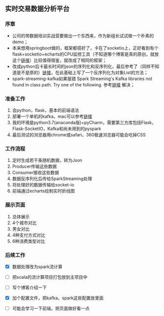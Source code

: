 ## 实时交易数据分析平台
### 序章
+ 公司的带数据培训实战营要做出一个东西来，作为新组长试试做一个朴素的demo；
+ 本来想用springboot做的，框架都搭好了，卡在了socketio上，正好看到有个flask+socketio+echarts的CPU监控工具（不知道哪个博客是真的原创，就放这个[链接](https://www.cnblogs.com/hhh5460/p/7397006.html)）比较值得借鉴，就改成了相同的框架；
+ 改成python后卡最长时间的json的序列化和反序列化，最后参考了（同样不知道是不是原的）[链接](https://www.cnblogs.com/magic8sky/p/10475704.html)，在此基础上写了一个反序列化为对象List的方法；
+ spark-streaming-kafka如果报错 Spark Streaming's Kafka libraries not found in class path. Try one of the following. 参考[链接](https://blog.csdn.net/weixin_40161254/article/details/103296937) 解决；

### 准备工作
1. 会python，flask，基本的前端语法
2. 部署一个单机的kafka，mac可以参考[链接](https://www.jianshu.com/p/23b75520a632)
3. 我的环境是python3.7(anaconda版)+pyCharm，需要第三方库包括Flask，Flask-SocketIO，Kafka和尚未用到的pyspark
4. 最后测试的浏览器用chrome或safari，360极速浏览器可能会吃掉CSS

### 工作流程
1. 定时生成若干条随机数据，转为Json
2. Producer传输这些数据
3. Consumer接收这些数据
4. 数据反序列化后传给SparkStreaming处理
5. 将处理好的数据传输给socket-io
6. 前端通过echarts绘制实时折线图

### 展示页面
1. 总体展示
2. 4个城市对比
3. 男女对比
4. 4种支付方式对比
5. 6种消费类型对比

### 后续工作
- [x] 数据处理改为spark流计算
- [ ] 把scala的流计算项目打包放到主项目中
- [ ] 写个博客介绍一下
- [x] 加个配置文件，把kafka，spark这些配置放里面
- [ ] 可能会学习一下前端，把页面做好看一点

